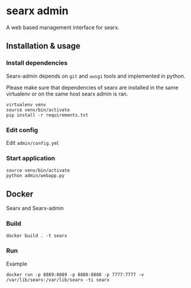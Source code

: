 # searx admin

A web based management interface for searx.

## Installation & usage

### Install dependencies

Searx-admin depends on `git` and `uwsgi` tools and implemented in python.

Please make sure that dependencies of searx are installed in the same virtualenv or on the
same host searx admin is ran.

```
virtualenv venv
source venv/bin/activate
pip install -r requirements.txt
```

### Edit config

Edit `admin/config.yml`


### Start application

```
source venv/bin/activate
python admin/webapp.py
```


## Docker

Searx and Searx-admin

### Build

```
docker build . -t searx
```

### Run

Example

```
docker run -p 8889:8889 -p 8888:8888 -p 7777:7777 -v /var/lib/searx:/var/lib/searx -ti searx
```
